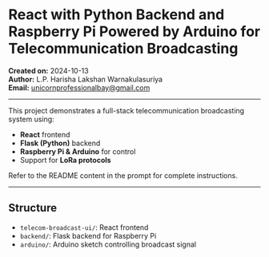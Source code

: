 # React with Python Backend and Raspberry Pi Powered by Arduino for Telecommunication Broadcasting

**Created on:** 2024-10-13  
**Author:** L.P. Harisha Lakshan Warnakulasuriya  
**Email:** unicornprofessionalbay@gmail.com  

---

This project demonstrates a full-stack telecommunication broadcasting system using:
- **React** frontend
- **Flask (Python)** backend
- **Raspberry Pi & Arduino** for control
- Support for **LoRa protocols**

Refer to the README content in the prompt for complete instructions.

---

## Structure
- `telecom-broadcast-ui/`: React frontend
- `backend/`: Flask backend for Raspberry Pi
- `arduino/`: Arduino sketch controlling broadcast signal